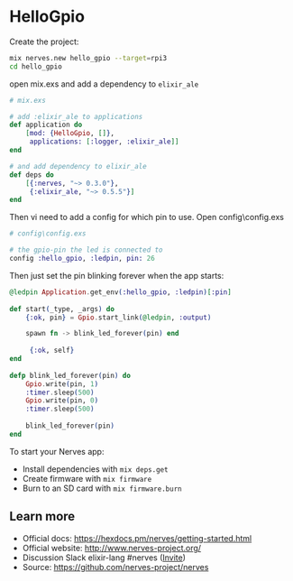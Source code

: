 # HelloGpio

Create the project:

``` bash 
mix nerves.new hello_gpio --target=rpi3
cd hello_gpio
```

open mix.exs and add a dependency to `elixir_ale`

``` elixir
# mix.exs

# add :elixir_ale to applications
def application do
    [mod: {HelloGpio, []},
     applications: [:logger, :elixir_ale]]
end

# and add dependency to elixir_ale
def deps do
    [{:nerves, "~> 0.3.0"},
     {:elixir_ale, "~> 0.5.5"}]
end

```

Then vi need to add a config for which pin to use. Open config\config.exs


``` elixir
# config\config.exs

# the gpio-pin the led is connected to
config :hello_gpio, :ledpin, pin: 26
```

Then just set the pin blinking forever when the app starts:

``` elixir
@ledpin Application.get_env(:hello_gpio, :ledpin)[:pin]
  
def start(_type, _args) do
    {:ok, pin} = Gpio.start_link(@ledpin, :output)

    spawn fn -> blink_led_forever(pin) end
    
     {:ok, self}  
end
  
defp blink_led_forever(pin) do
    Gpio.write(pin, 1)
    :timer.sleep(500)
    Gpio.write(pin, 0)
    :timer.sleep(500)
    
    blink_led_forever(pin)
end  

```

To start your Nerves app:

  * Install dependencies with `mix deps.get`
  * Create firmware with `mix firmware`
  * Burn to an SD card with `mix firmware.burn`

## Learn more

  * Official docs: https://hexdocs.pm/nerves/getting-started.html
  * Official website: http://www.nerves-project.org/
  * Discussion Slack elixir-lang #nerves ([Invite](https://elixir-slackin.herokuapp.com/))
  * Source: https://github.com/nerves-project/nerves

